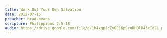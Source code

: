 ```yaml
---
title: Work Out Your Own Salvation
date: 2012-07-15
preacher: brad-evans
scripture: Philippians 2:5-18
audio: https://drive.google.com/file/d/1h4xgpJcZyOE16pSzuDHBlD45cIdZL_pT/view
---
```

